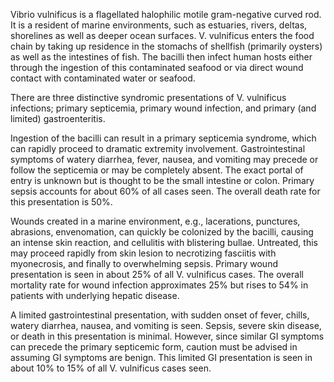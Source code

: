 Vibrio vulnificus is a flagellated halophilic motile gram-negative curved rod. It is a resident of marine environments, such as estuaries, rivers, deltas, shorelines as well as deeper ocean surfaces. V. vulnificus enters the food chain by taking up residence in the stomachs of shellfish (primarily oysters) as well as the intestines of fish. The bacilli then infect human hosts either through the ingestion of this contaminated seafood or via direct wound contact with contaminated water or seafood.

There are three distinctive syndromic presentations of V. vulnificus infections; primary septicemia, primary wound infection, and primary (and limited) gastroenteritis.

Ingestion of the bacilli can result in a primary septicemia syndrome, which can rapidly proceed to dramatic extremity involvement. Gastrointestinal symptoms of watery diarrhea, fever, nausea, and vomiting may precede or follow the septicemia or may be completely absent. The exact portal of entry is unknown but is thought to be the small intestine or colon. Primary sepsis accounts for about 60% of all cases seen. The overall death rate for this presentation is 50%.

Wounds created in a marine environment, e.g., lacerations, punctures, abrasions, envenomation, can quickly be colonized by the bacilli, causing an intense skin reaction, and cellulitis with blistering bullae. Untreated, this may proceed rapidly from skin lesion to necrotizing fasciitis with myonecrosis, and finally to overwhelming sepsis. Primary wound presentation is seen in about 25% of all V. vulnificus cases. The overall mortality rate for wound infection approximates 25% but rises to 54% in patients with underlying hepatic disease.

A limited gastrointestinal presentation, with sudden onset of fever, chills, watery diarrhea, nausea, and vomiting is seen. Sepsis, severe skin disease, or death in this presentation is minimal. However, since similar GI symptoms can precede the primary septicemic form, caution must be advised in assuming GI symptoms are benign. This limited GI presentation is seen in about 10% to 15% of all V. vulnificus cases seen.